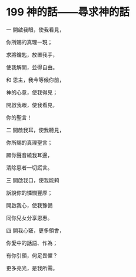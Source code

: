 # 199 神的話——尋求神的話

一 開啟我眼，使我看見，

你所賜的真理一現；

求將鑰匙，放置我手，

使我解開，並得自由。

和 恩主，我今等候你前，

神的心意，使我得見；

開啟我眼，使我看見，

你的聖言！

二 開啟我耳，使我聽見，

你所賜的真理聖言；

願你聲音繞我耳邊，

清除惡者一切謊言。

三 開啟我口，使我能夠

訴說你的憐憫豐厚；

開啟我心，使我豫備

同你兒女分享恩惠。

四 開我心竅，更多領會，

你愛中的話語、作為；

有你引領，何足畏懼？

更多亮光，是我所需。

